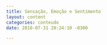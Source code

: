 ```yaml
---
title: Sensação, Emoção e Sentimento
layout: content
categories: conteudo
date: 2018-07-31 20:24:10 -0300

---
```

